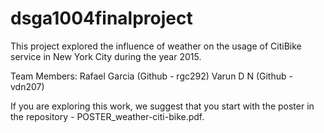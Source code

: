 # dsga1004finalproject
This project explored the influence of weather on the usage of CitiBike service in New York City during the year 2015. 

Team Members: Rafael Garcia (Github - rgc292)
              Varun D N (Github - vdn207)
              
If you are exploring this work, we suggest that you start with the poster in the repository - POSTER_weather-citi-bike.pdf.
